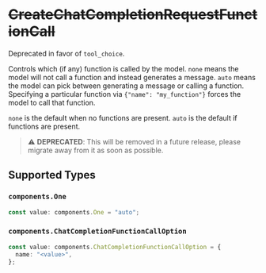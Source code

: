 # ~~CreateChatCompletionRequestFunctionCall~~

Deprecated in favor of `tool_choice`.

Controls which (if any) function is called by the model.
`none` means the model will not call a function and instead generates a message.
`auto` means the model can pick between generating a message or calling a function.
Specifying a particular function via `{"name": "my_function"}` forces the model to call that function.

`none` is the default when no functions are present. `auto` is the default if functions are present.


> :warning: **DEPRECATED**: This will be removed in a future release, please migrate away from it as soon as possible.


## Supported Types

### `components.One`

```typescript
const value: components.One = "auto";
```

### `components.ChatCompletionFunctionCallOption`

```typescript
const value: components.ChatCompletionFunctionCallOption = {
  name: "<value>",
};
```

